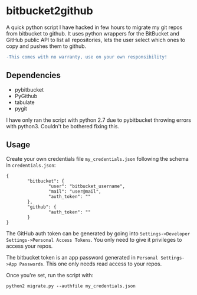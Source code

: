 # bitbucket2github
A quick python script I have hacked in few hours to migrate my git repos from bitbucket to github. It uses python wrappers for the BitBucket and GitHub public API to list all repositories, lets the user select which ones to copy and pushes them to github.

```diff
-This comes with no warranty, use on your own responsibility!
```

## Dependencies
  * pybitbucket
  * PyGithub
  * tabulate
  * pygit
  
I have only ran the script with python 2.7 due to pybitbucket throwing errors with python3. Couldn't be bothered fixing this.

## Usage

Create your own credentials file `my_credentials.json` following the schema in `credentials.json`:

```
{
        "bitbucket": {
                "user": "bitbucket_username",
                "mail": "user@mail",
                "auth_token": ""
        },
        "github": {
                "auth_token": ""
        }
}
```

The GitHub auth token can be generated by going into `Settings->Developer Settings->Personal Access Tokens`. You only need to give it privileges to access your repos.

The bitbucket token is an app password generated in `Personal Settings->App Passwords`. This one only needs read access to your repos.

Once you're set, run the script with:
```
python2 migrate.py --authfile my_credentials.json
```
